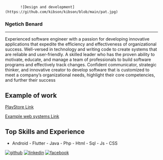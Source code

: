 
           ![Design and development](https://github.com/kibson/kibson/blob/main/pat.jpg)

### Ngetich Benard
___________________________________________________________________________________________________________________________________________________________________________________

Experienced software engineer with a passion for developing innovative applications that expedite the efficiency and effectiveness of organizational success. Well-versed in technology and writing code to create systems that are reliable and user-friendly. A skilled leader who has the proven ability to motivate, educate, and manage a team of professionals to build software programs and effectively track changes. Confident communicator, strategic thinker, and innovative creator to develop software that is customized to meet a company’s organizational needs, highlight their core competencies, and further their success

## Example of work


<a href="https://play.google.com/store/apps/details?id=com.kibsonapp.comedyhub">PlayStore Link</a>

<a href="https://github.com/kibson?tab=repositories">Example web systems Link</a>


## Top Skills and Experience

  - Android         - Flutter      - Java    - Php             - Html         - Sql   - Js              - CSS


[<img src='https://cdn.jsdelivr.net/npm/simple-icons@3.0.1/icons/github.svg' alt='github' height='40'>](https://github.com/kibson)  [<img src='https://cdn.jsdelivr.net/npm/simple-icons@3.0.1/icons/linkedin.svg' alt='linkedin' height='40'>](https://www.linkedin.com/in/kibson-ngetich/)  [<img src='https://cdn.jsdelivr.net/npm/simple-icons@3.0.1/icons/facebook.svg' alt='facebook' height='40'>](https://www.facebook.com/kngetich)  

